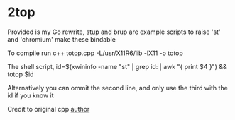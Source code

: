 # 2top

Provided is my Go rewrite, stup and brup are example scripts to raise 'st' and 'chromium' make these bindable

To compile run c++ totop.cpp -L/usr/X11R6/lib -lX11 -o totop

The shell script, id=$(xwininfo -name "st" | grep id: | awk "{ print \$4 }") && totop $id

Alternatively you can ommit the second line, and only use the third with the id if you know it

Credit to original cpp [author](https://www.linuxquestions.org/questions/linux-general-1/how-to-bring-up-application-window-to-front-from-shell-script-83545/)
